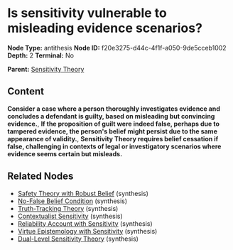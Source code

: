 # Is sensitivity vulnerable to misleading evidence scenarios?

**Node Type:** antithesis
**Node ID:** f20e3275-d44c-4f1f-a050-9de5cceb1002
**Depth:** 2
**Terminal:** No

**Parent:** [Sensitivity Theory](sensitivity-theory.md)

## Content

**Consider a case where a person thoroughly investigates evidence and concludes a defendant is guilty, based on misleading but convincing evidence.**, **If the proposition of guilt were indeed false, perhaps due to tampered evidence, the person's belief might persist due to the same appearance of validity.**, **Sensitivity Theory requires belief cessation if false, challenging in contexts of legal or investigatory scenarios where evidence seems certain but misleads.**

## Related Nodes

- [Safety Theory with Robust Belief](safety-theory-with-robust-belief.md) (synthesis)
- [No-False Belief Condition](no-false-belief-condition.md) (synthesis)
- [Truth-Tracking Theory](truth-tracking-theory.md) (synthesis)
- [Contextualist Sensitivity](contextualist-sensitivity.md) (synthesis)
- [Reliability Account with Sensitivity](reliability-account-with-sensitivity.md) (synthesis)
- [Virtue Epistemology with Sensitivity](virtue-epistemology-with-sensitivity.md) (synthesis)
- [Dual-Level Sensitivity Theory](dual-level-sensitivity-theory.md) (synthesis)
